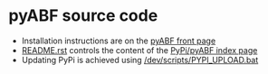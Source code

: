 # pyABF source code
* Installation instructions are on the [pyABF front page](https://github.com/swharden/pyABF)
* [README.rst](README.rst) controls the content of the [PyPi/pyABF index page](https://pypi.org/project/pyabf/)
* Updating PyPi is achieved using [/dev/scripts/PYPI_UPLOAD.bat](/dev/scripts/PYPI_UPLOAD.bat)

